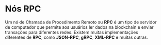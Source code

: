 # Nós RPC

Um nó de Chamada de Procedimento Remoto ou **RPC** é um tipo de servidor de computador que permite aos usuários ler dados na blockchain e enviar transações para diferentes redes. Existem muitas implementações diferentes de **RPC**, como **JSON-RPC**, **gRPC**, **XML-RPC** e muitas outras.